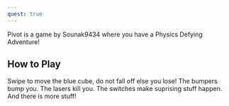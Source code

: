 ```yaml
---
quest: true
---
```

Pivot is a game by Sounak9434 where you have a Physics Defying Adventure!
## How to Play
Swipe to move the blue cube, do not fall off else you lose! The bumpers bump you. The lasers kill you. The switches make suprising stuff happen. And there is more stuff!